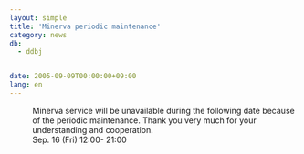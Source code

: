 ```yaml
---
layout: simple
title: 'Minerva periodic maintenance'
category: news
db:
  - ddbj


date: 2005-09-09T00:00:00+09:00
lang: en
---
```


<dd>Minerva service will be unavailable during the following date because of the periodic maintenance. Thank you very much for your understanding and cooperation.
<dd>Sep. 16 (Fri) 12:00- 21:00</dd>
</dd>

